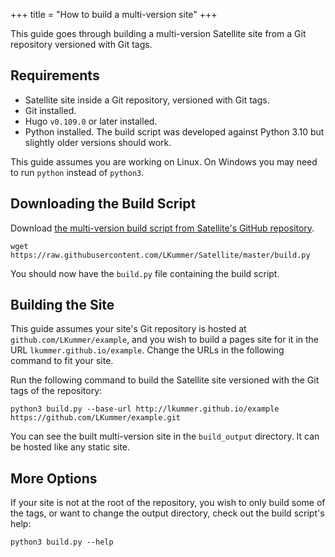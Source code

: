 +++
title = "How to build a multi-version site"
+++

This guide goes through building a multi-version Satellite site from a Git repository versioned with Git tags.

## Requirements

- Satellite site inside a Git repository, versioned with Git tags.
- Git installed.
- Hugo `v0.109.0` or later installed.
- Python installed. The build script was developed against Python 3.10 but slightly older versions should work.

This guide assumes you are working on Linux.
On Windows you may need to run `python` instead of `python3`.

## Downloading the Build Script

Download [the multi-version build script from Satellite's GitHub repository](https://raw.githubusercontent.com/LKummer/Satellite/master/build.py).

```
wget https://raw.githubusercontent.com/LKummer/Satellite/master/build.py
```

You should now have the `build.py` file containing the build script.

## Building the Site

This guide assumes your site's Git repository is hosted at `github.com/LKummer/example`, and you wish to build a pages site for it in the URL `lkummer.github.io/example`.
Change the URLs in the following command to fit your site.

Run the following command to build the Satellite site versioned with the Git tags of the repository:

```
python3 build.py --base-url http://lkummer.github.io/example https://github.com/LKummer/example.git
```

You can see the built multi-version site in the `build_output` directory.
It can be hosted like any static site.

## More Options

If your site is not at the root of the repository, you wish to only build some of the tags, or want to change the output directory, check out the build script's help:

```
python3 build.py --help
```
